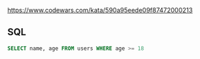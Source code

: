 https://www.codewars.com/kata/590a95eede09f87472000213

## SQL
```sql
SELECT name, age FROM users WHERE age >= 18
```